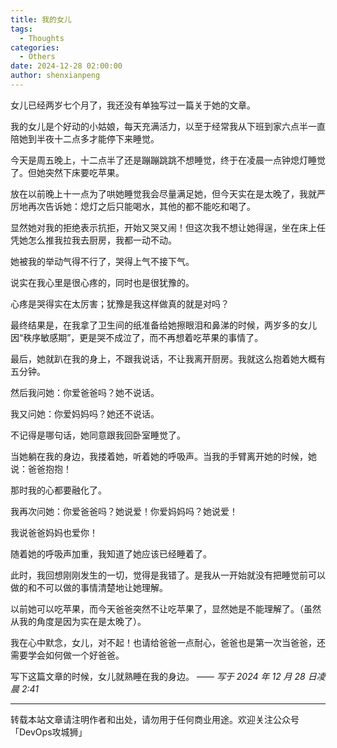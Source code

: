 ```yaml
---
title: 我的女儿
tags:
  - Thoughts
categories:
  - Others
date: 2024-12-28 02:00:00
author: shenxianpeng
---
```


女儿已经两岁七个月了，我还没有单独写过一篇关于她的文章。

我的女儿是个好动的小姑娘，每天充满活力，以至于经常我从下班到家六点半一直陪她到半夜十二点多才能停下来睡觉。

今天是周五晚上，十二点半了还是蹦蹦跳跳不想睡觉，终于在凌晨一点钟熄灯睡觉了。但她突然下床要吃苹果。

<!-- more -->

放在以前晚上十一点为了哄她睡觉我会尽量满足她，但今天实在是太晚了，我就严厉地再次告诉她：熄灯之后只能喝水，其他的都不能吃和喝了。

显然她对我的拒绝表示抗拒，开始又哭又闹！但这次我不想让她得逞，坐在床上任凭她怎么推我拉我去厨房，我都一动不动。

她被我的举动气得不行了，哭得上气不接下气。

说实在我心里是很心疼的，同时也是很犹豫的。

心疼是哭得实在太厉害；犹豫是我这样做真的就是对吗？

最终结果是，在我拿了卫生间的纸准备给她擦眼泪和鼻涕的时候，两岁多的女儿因“秩序敏感期”，更是哭不成泣了，而不再想着吃苹果的事情了。

最后，她就趴在我的身上，不跟我说话，不让我离开厨房。我就这么抱着她大概有五分钟。

然后我问她：你爱爸爸吗？她不说话。

我又问她：你爱妈妈吗？她还不说话。

不记得是哪句话，她同意跟我回卧室睡觉了。

当她躺在我的身边，我搂着她，听着她的呼吸声。当我的手臂离开她的时候，她说：爸爸抱抱！

那时我的心都要融化了。

我再次问她：你爱爸爸吗？她说爱！你爱妈妈吗？她说爱！

我说爸爸妈妈也爱你！

随着她的呼吸声加重，我知道了她应该已经睡着了。

此时，我回想刚刚发生的一切，觉得是我错了。是我从一开始就没有把睡觉前可以做的和不可以做的事情清楚地让她理解。

以前她可以吃苹果，而今天爸爸突然不让吃苹果了，显然她是不能理解了。（虽然从我的角度是因为实在是太晚了）。

我在心中默念，女儿，对不起！也请给爸爸一点耐心，爸爸也是第一次当爸爸，还需要学会如何做一个好爸爸。

写下这篇文章的时候，女儿就熟睡在我的身边。 ——  _写于 2024 年 12 月 28 日凌晨 2:41_

---

转载本站文章请注明作者和出处，请勿用于任何商业用途。欢迎关注公众号「DevOps攻城狮」
